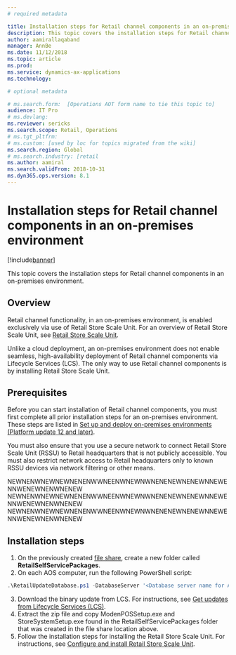 ```yaml
---
# required metadata

title: Installation steps for Retail channel components in an on-premises environment
description: This topic covers the installation steps for Retail channel components in an on-premises environment. 
author: aamirallaqaband
manager: AnnBe
ms.date: 11/12/2018
ms.topic: article
ms.prod: 
ms.service: dynamics-ax-applications
ms.technology: 

# optional metadata

# ms.search.form:  [Operations AOT form name to tie this topic to]
audience: IT Pro
# ms.devlang: 
ms.reviewer: sericks
ms.search.scope: Retail, Operations 
# ms.tgt_pltfrm: 
# ms.custom: [used by loc for topics migrated from the wiki]
ms.search.region: Global
# ms.search.industry: [retail
ms.author: aamiral
ms.search.validFrom: 2018-10-31 
ms.dyn365.ops.version: 8.1
---
```


# Installation steps for Retail channel components in an on-premises environment

[!include[banner](../includes/banner.md)]

This topic covers the installation steps for Retail channel components in an on-premises environment.

## Overview

Retail channel functionality, in an on-premises environment, is enabled exclusively via use of Retail Store Scale Unit. For an overview of Retail Store Scale Unit, see [Retail Store Scale Unit](../../retail/dev-itpro/retail-store-system-begin.md). 

Unlike a cloud deployment, an on-premises environment does not enable seamless, high-availability deployment of Retail channel components via Lifecycle Services (LCS). The only way to use Retail channel components is by installing Retail Store Scale Unit.

## Prerequisites 

Before you can start installation of Retail channel components, you must first complete all prior installation steps for an on-premises environment. These steps are listed in [Set up and deploy on-premises environments (Platform update 12 and later)](setup-deploy-on-premises-pu12.md).

You must also ensure that you use a secure network to connect Retail Store Scale Unit (RSSU) to Retail headquarters that is not publicly  accessible. You must also restrict network access to Retail headquarters only to known RSSU devices via network filtering or other means.

NEWNENWNEWNEWNENENWWNEENWNEWNWNENENEWNENEWNNEWENNWENEWNENWNENEW
NEWNENWNEWNEWNENENWWNEENWNEWNWNENENEWNENEWNNEWENNWENEWNENWNENEW
NEWNENWNEWNEWNENENWWNEENWNEWNWNENENEWNENEWNNEWENNWENEWNENWNENEW

## Installation steps

1.	On the previously created [file share](https://docs.microsoft.com/en-us/dynamics365/unified-operations/dev-itpro/deployment/setup-deploy-on-premises-pu8-pu11#setupfile), create a new folder called **RetailSelfServicePackages**.
2.	On each AOS computer, run the following PowerShell script:

```powershell
.\RetailUpdateDatabase.ps1 -DatabaseServer '<Database server name for AOS database -DatabaseName 'Database name for AOS database ' -envName '<Environment name>' -RetailSelfServicePackages '<Local path of Retail self-service packages>’ -SendProductSupportTelemetryToMicrosoft <True/False>
```
  
3.	Download the binary update from LCS. For instructions, see [Get updates from Lifecycle Services (LCS)](../migration-upgrade/download-hotfix-lcs.md).
4.	Extract the zip file and copy ModenPOSSetup.exe and StoreSystemSetup.exe found in the RetailSelfServicePackages folder that was created in the file share location above.
5.	Follow the installation steps for installing the Retail Store Scale Unit. For instructions, see [Configure and install Retail Store Scale Unit](../../retail/dev-itpro/retail-store-scale-unit-configuration-installation.md).

